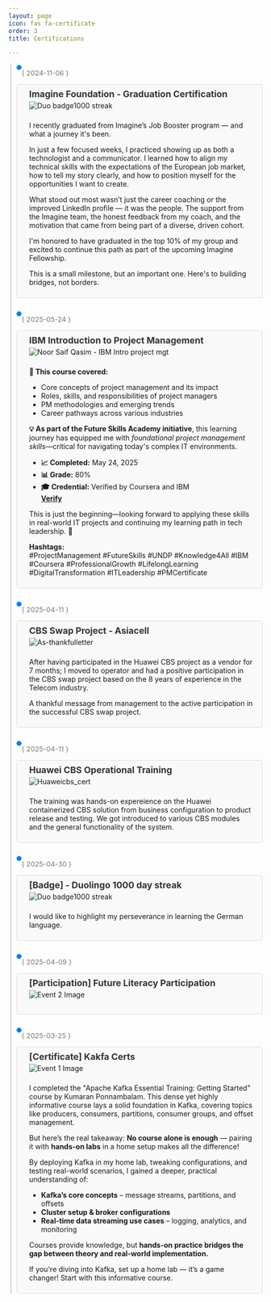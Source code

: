 ```yaml
---
layout: page
icon: fas fa-certificate
order: 3
title: Certifications

---
```


<div class="timeline">
    <div class="timeline-event">
        <div class="timeline-date"> { 2024-11-06 }</div>
        <div class="timeline-dot"> </div>
        <div class="timeline-content">
            <h3><b>Imagine Foundation - Graduation Certification</b></h3>
            <img src="../assets/images/IMAGINE_Graduation Certificate-Noor-Saif-Qasim.png" alt="Duo badge1000 streak">
            <p>I recently graduated from Imagine’s Job Booster program — and what a journey it's been. </p>
            <p>In just a few focused weeks, I practiced showing up as both a technologist and a communicator. I learned how to align my technical skills with the expectations of the European job market, how to tell my story clearly, and how to position myself for the opportunities I want to create. </p>
            <p>What stood out most wasn’t just the career coaching or the improved LinkedIn profile — it was the people. The support from the Imagine team, the honest feedback from my coach, and the motivation that came from being part of a diverse, driven cohort. </p>
            <p>I'm honored to have graduated in the top 10% of my group and excited to continue this path as part of the upcoming Imagine Fellowship. </p> 
            <p>This is a small milestone, but an important one. Here's to building bridges, not borders.</p>
        </div>
    </div>
    <div class="timeline-event">
        <div class="timeline-date">{ 2025-05-24 }</div>
        <div class="timeline-dot"> </div>
        <div class="timeline-content">
            <h3><b> IBM Introduction to Project Management</b></h3>
            <img src="../assets/images/Noor Saif Qasim - IBM Intro project mgt.png" alt="Noor Saif Qasim - IBM Intro project mgt">
            <p><strong>📌 This course covered:</strong></p>
  <ul>
    <li>Core concepts of project management and its impact</li>
    <li>Roles, skills, and responsibilities of project managers</li>
    <li>PM methodologies and emerging trends</li>
    <li>Career pathways across various industries</li>
  </ul>

  <p>
    <strong>💡 As part of the Future Skills Academy initiative</strong>, 
    this learning journey has equipped me with 
    <em>foundational project management skills</em>—critical for navigating today's complex IT environments.
  </p>

  <ul>
    <li><strong>📈 Completed:</strong> May 24, 2025</li>
    <li><strong>📊 Grade:</strong> 80%</li>
    <li><strong>🎓 Credential:</strong> Verified by Coursera and IBM</li>
    <strong><a href="https://www.coursera.org/account/accomplishments/verify/JJFRA3HGZDVZ" target="_blank">Verify</a></strong>
  </ul>

  <p>
    This is just the beginning—looking forward to applying these skills in real-world IT projects 
    and continuing my learning path in tech leadership. 🚀
  </p>

  <p>
    <strong>Hashtags:</strong><br>
    #ProjectManagement #FutureSkills #UNDP #Knowledge4All 
    #IBM #Coursera #ProfessionalGrowth #LifelongLearning 
    #DigitalTransformation #ITLeadership #PMCertificate
  </p>
        </div>
    </div>
    <div class="timeline-event">
        <div class="timeline-date">{ 2025-04-11 }</div>
        <div class="timeline-dot"> </div>
        <div class="timeline-content">
            <h3><b>CBS Swap Project - Asiacell</b></h3>
            <img src="../assets/images/As-thankfulNote.png" alt="As-thankfulletter">
            <p>After having participated in the Huawei CBS project as a vendor for 7 months; I moved to operator and had a positive participation in the CBS swap project based on the 8 years of experience in the Telecom industry.</p>
            <p>A thankful message from management to the active participation in the successful CBS swap project.</p>
        </div>
    </div>
    <div class="timeline-event">
        <div class="timeline-date">{ 2025-04-11 }</div>
        <div class="timeline-dot"> </div>
        <div class="timeline-content">
            <h3><b>Huawei CBS Operational Training</b></h3>
            <img src="../assets/images/Huaweicbs_cert.png" alt="Huaweicbs_cert">
            <p>The training was hands-on expereience on the Huawei containerized CBS solution from business configuration to product release and testing. We got introduced to various CBS modules and the general functionality of the system.</p>
        </div>
    </div>
    <div class="timeline-event">
        <div class="timeline-date">{ 2025-04-30 }</div>
        <div class="timeline-dot"></div>
        <div class="timeline-content">
            <h3><b>[Badge] - Duolingo 1000 day streak </b> </h3>
            <img src="../assets/images/duo01.jpg" alt="Duo badge1000 streak">
                <p>I would like to highlight my perseverance in learning the German language.</p>
        </div>
    </div>
    <div class="timeline-event">
        <div class="timeline-date">{ 2025-04-09 }</div>
        <div class="timeline-dot"></div>
        <div class="timeline-content">
            <h3><b>[Participation] Future Literacy Participation</b></h3>
            <img src="../assets/images/01.png" alt="Event 2 Image">
            <p></p>
        </div>
    </div>
   <div class="timeline-event">
    <div class="timeline-dot"> </div>
    <div class="timeline-date">{ 2025-03-25 }</div>
    <div class="timeline-content">
        <h3><b>[Certificate] Kakfa Certs</b></h3>
        <img src="../assets/images/duo01.jpeg" alt="Event 1 Image" />
        <p>I completed the "Apache Kafka Essential Training: Getting Started" course by Kumaran Ponnambalam. This dense yet highly informative course lays a solid foundation in Kafka, covering topics like producers, consumers, partitions, consumer groups, and offset management.</p>
        <p>But here’s the real takeaway: <strong>No course alone is enough</strong> — pairing it with <strong>hands-on labs</strong> in a home setup makes all the difference!</p>
        <p>By deploying Kafka in my home lab, tweaking configurations, and testing real-world scenarios, I gained a deeper, practical understanding of:</p>
        <ul>
        <li><strong>Kafka’s core concepts</strong> – message streams, partitions, and offsets</li>
        <li><strong>Cluster setup & broker configurations</strong></li>
        <li><strong>Real-time data streaming use cases</strong> – logging, analytics, and monitoring</li>
        </ul>
        <p>Courses provide knowledge, but <strong>hands-on practice bridges the gap between theory and real-world implementation.</strong></p>
        <p>If you're diving into Kafka, set up a home lab — it’s a game changer! Start with this informative course.</p>
    </div>
    </div>
  </div>

<style>
/* Ensure timeline is within the main content area */
#main-container {
  overflow-x: auto; /* Prevent horizontal overflow caused by wide timeline on small screens */
}

.timeline {
  position: relative;
  padding-left: 2rem;
  margin-right: 1rem; /* Add some right margin to avoid potential overlap with main content padding */
}

.timeline::before {
  content: '';
  position: absolute;
  top: 0;
  bottom: 0;
  left: 0.75rem;
  width: 2px;
  background-color: var(--hr-border-color, #ccc); /* Fallback if Chirpy variable not available */
}

.timeline-event {
  margin-bottom: 1.5rem;
  position: relative;
}

.timeline-date {
  position: absolute;
  left: 28rem;
  /* width: 12rem; */
  text-align: right;
  padding: 10px;
  color: var(--text-color-secondary, #777); /* Fallback */
  /* font-size: 0.9rem; */
}

.timeline-dot {
  position: absolute;
  top: 0.25rem;
  left: 0.5rem;
  width: 0.75rem;
  height: 0.75rem;
  background-color: var(--accent-color, #007bff); /* Fallback */
  border-radius: 50%;
  border: 1px solid var(--accent-color, #007bff);
  background-clip: padding-box;
}

.timeline-content {
  padding: 0.5rem 1rem;
  border: 1px solid var(--border-color, #ddd); /* Fallback */
  border-radius: 4px;
  background-color: var(--card-bg, #f9f9f9); /* Fallback */
  padding-left: 2rem;
}

.timeline-content img {
  max-width: 100%;
  height: auto;
  margin-bottom: 0.5rem;
}

.timeline-content h3 {
  margin-top: 0;
  color: var(--heading-color, #333); /* Fallback */
  font-size: 1.1rem;
  margin-bottom: 0.25rem;
}

/* Media query for screens smaller than Chirpy's sidebar breakpoint */
@media (max-width: 991px) { /* Chirpy's typical sidebar breakpoint */
  .timeline {
    padding-left: 1rem;
    margin-right: 0; /* Remove right margin on smaller screens */
  }

  .timeline::before {
    left: 0.25rem;
  }

  .timeline-date {
    position: static;
    width: 100%;
    text-align: left;
    margin-bottom: 0.25rem;
    font-size: 0.85rem;
  }

  .timeline-dot {
    left: 0;
    top: 0.1rem;
    width: 0.5rem;
    height: 0.5rem;
  }

  .timeline-content {
    padding-left: 1.5rem;
  }
}

/* Further adjustments for very small screens */
@media (max-width: 480px) {
  .timeline-content {
    padding: 0.25rem 0.5rem;
    padding-left: 1.5rem;
  }

  .timeline-content h3 {
    font-size: 1rem;
    margin-bottom: 0.1rem;
  }
}
</style>